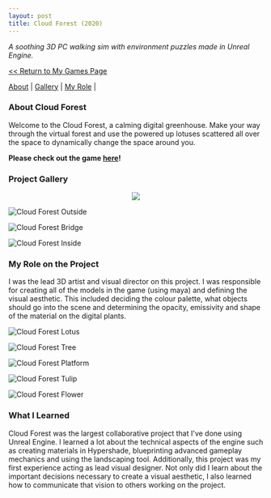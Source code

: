 ```yaml
---
layout: post
title: Cloud Forest (2020)
---
```

_A soothing 3D PC walking sim with environment puzzles made in Unreal Engine._


<a href="/myGames"><< Return to My Games Page</a>

[About](#about-cloud-forest)	|	[Gallery](#project-gallery)	|	[My Role](#my-role-on-the-project)	|

### **About Cloud Forest**
Welcome to the Cloud Forest, a calming digital greenhouse. Make your way through the virtual forest and use the powered up lotuses scattered all over the space to dynamically change the space around you. 

**Please check out the game [here](https://penguincoco.itch.io/cloud-forest)!**


### **Project Gallery**

<div align="center">
<img src="https://media.giphy.com/media/lqMQR5ppDQYUPuHOva/giphy.gif"> 
</div>

![Cloud Forest Outside](/assets/artwork/MyGames/CloudForest/CloudForest_Outer.jpg) 

![Cloud Forest Bridge](/assets/artwork/MyGames/CloudForest/CloudForest_Bridge.jpg) 

![Cloud Forest Inside](/assets/artwork/MyGames/CloudForest/CloudForest_Interior.jpg) 


### **My Role on the Project**
I was the lead 3D artist and visual director on this project. I was responsible for creating all of the models in the game (using maya) and defining the visual aesthetic. This included deciding the colour palette, what objects should go into the scene and determining the opacity, emissivity and shape of the material on the digital plants. 

![Cloud Forest Lotus](/assets/artwork/MyGames/CloudForest/CloudForest_Model_Lotus.jpg)

![Cloud Forest Tree](/assets/artwork/MyGames/CloudForest/CloudForest_Model_Tree.jpg)

![Cloud Forest Platform](/assets/artwork/MyGames/CloudForest/CloudForest_Model_Platform.jpg)

![Cloud Forest Tulip](/assets/artwork/MyGames/CloudForest/CloudForest_Model_Tulip.jpg)

![Cloud Forest Flower](/assets/artwork/MyGames/CloudForest/CloudForest_Model_Flower.jpg)


### **What I Learned**
Cloud Forest was the largest collaborative project that I've done using Unreal Engine. I learned a lot about the technical aspects of the engine such as creating materials in Hypershade, blueprinting advanced gameplay mechanics and using the landscaping tool. 
Additionally, this project was my first experience acting as lead visual designer. Not only did I learn about the important decisions necessary to create a visual aesthetic, I also learned how to communicate that vision to others working on the project. 
